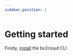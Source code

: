 ```yaml
---
sidebar_position: 1
---
```


# Getting started

Firstly, [install](./installation.md) the bx2cloud CLI
